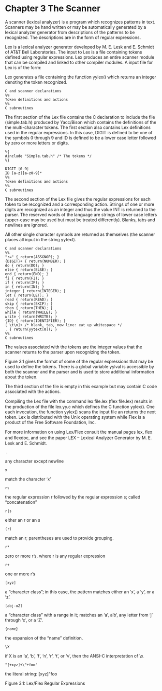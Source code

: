 # Chapter 3 The Scanner

A scanner (lexical analyzer) is a program which recognizes patterns in text. Scanners may be hand written or may be automatically generated by a lexical analyzer generator from descriptions of the patterns to be recognized. The descriptions are in the form of regular expressions.

Lex is a lexical analyzer generator developed by M. E. Lesk and E. Schmidt of AT&T Bell Laboratories. The input to Lex is a file containing tokens defined using regular expressions. Lex produces an entire scanner module that can be compiled and linked to other compiler modules. A input file for Lex is of the form:

Lex generates a file containing the function yylex() which returns an integer denoting the token recognized.

```
C and scanner declarations
%%
Token definitions and actions
%%
C subroutines
```

The first section of the Lex file contains the C declaration to include the file (simple.tab.h) produced by Yacc/Bison which contains the definitions of the the multi-character tokens. The first section also contains Lex definitions used in the regular expressions. In this case, DIGIT is defined to be one of the symbols 0 through 9 and ID is defined to be a lower case letter followed by zero or more letters or digits.

```
%{
#include "Simple.tab.h" /* The tokens */
%}

DIGIT [0-9]
ID [a-z][a-z0-9]*
%%
Token definitions and actions
%%
C subroutines
```

The second section of the Lex file gives the regular expressions for each token to be recognized and a corresponding action. Strings of one or more digits are recognized as an integer and thus the value INT is returned to the parser. The reserved words of the language are strings of lower case letters (upper-case may be used but must be treated differently). Blanks, tabs and newlines are ignored.

All other single character symbols are returned as themselves (the scanner places all input in the string yytext).

```
C and scanner declarations
%%
":=" { return(ASSGNOP); }
{DIGIT}+ { return(NUMBER); }
do { return(DO); }
else { return(ELSE); }
end { return(END); }
fi { return(FI); }
if { return(IF); }
in { return(IN); }
integer { return(INTEGER); }
let { return(LET); }
read { return(READ); }
skip { return(SKIP); }
then { return(THEN); }
while { return(WHILE); }
write { return(WRITE); }
{ID} { return(IDENTIFIER); }
[ \t\n]+ /* blank, tab, new line: eat up whitespace */
. { return(yytext[0]); }
%%
C subroutines
```

The values associated with the tokens are the integer values that the scanner returns to the parser upon recognizing the token.

Figure 3.1 gives the format of some of the regular expressions that may be used to define the tokens. There is a global variable yylval is accessible by both the scanner and the parser and is used to store additional information about the token.

The third section of the file is empty in this example but may contain C code associated with the actions.

Compiling the Lex file with the command lex file.lex (ﬂex file.lex) results in the production of the file lex.yy.c which defines the C function yylex(). One each invocation, the function yylex() scans the input file an returns the next token. Lex is distributed with the Unix operating system while Flex is a product of the Free Software Foundation, Inc.

For more information on using Lex/Flex consult the manual pages lex, ﬂex and ﬂexdoc, and see the paper LEX – Lexical Analyzer Generator by M. E. Lesk and E. Schmidt.

`. `

any character except newline

`x`

match the character ‘x’

`rs`

the regular expression r followed by the regular expression s; called “concatenation”

`r|s`

either an r or an s

`(r)`

match an r; parentheses are used to provide grouping.

`r*`

zero or more r’s, where r is any regular expression

`r+`

one or more r’s

`[xyz]`

a “character class”; in this case, the pattern matches either an ’x’, a ’y’, or a ‘z’.

`[abj-oZ]`

a “character class” with a range in it; matches an ‘a’, a‘b’, any letter from ‘j’ through ‘o’, or a ‘Z’.

`{name}`

the expansion of the “name” definition. 

`\X`

if X is an ‘a’, ‘b’, ‘f’, ‘n’, ‘r’, ‘t’, or ‘v’, then the ANSI-C interpretation of \x.

`"[+xyz]+\"+foo"`

the literal string: [xyz]"foo

Figure 3.1: Lex/Flex Regular Expressions